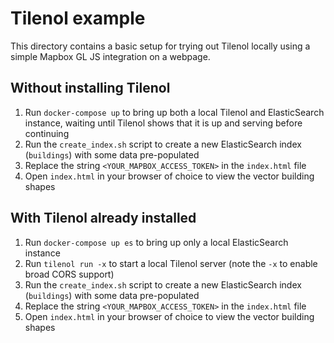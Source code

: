 # Tilenol example

This directory contains a basic setup for trying out Tilenol locally using a simple Mapbox GL JS
integration on a webpage.

## Without installing Tilenol

1. Run `docker-compose up` to bring up both a local Tilenol and ElasticSearch instance, waiting until
   Tilenol shows that it is up and serving before continuing
2. Run the `create_index.sh` script to create a new ElasticSearch index (`buildings`) with some data
   pre-populated
3. Replace the string `<YOUR_MAPBOX_ACCESS_TOKEN>` in the `index.html` file
4. Open `index.html` in your browser of choice to view the vector building shapes

## With Tilenol already installed

1. Run `docker-compose up es` to bring up only a local ElasticSearch instance
2. Run `tilenol run -x` to start a local Tilenol server (note the `-x` to enable broad CORS support)
3. Run the `create_index.sh` script to create a new ElasticSearch index (`buildings`) with some data
   pre-populated
4. Replace the string `<YOUR_MAPBOX_ACCESS_TOKEN>` in the `index.html` file
5. Open `index.html` in your browser of choice to view the vector building shapes
